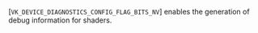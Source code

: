 [`VK_DEVICE_DIAGNOSTICS_CONFIG_FLAG_BITS_NV`]
enables the generation of debug information for shaders.